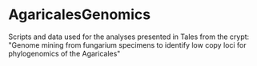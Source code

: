 AgaricalesGenomics
==================

Scripts and data used for the analyses presented in Tales from the crypt: "Genome mining from fungarium specimens to identify low copy loci for phylogenomics of the Agaricales"
